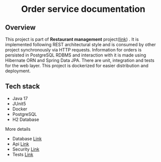 <h1 style="text-align: center">Order service documentation </h1>

<h2>Overview</h2>
<p>This project is part of <b>Restaurant management</b> project(<a href="https://github.com/knetsov91/restaurant">link</a>)
. It is implemented following REST architectural style and is consumed by other project synchronously via HTTP requests.
Information for orders is persisted in PostgreSQL RDBMS and interaction with it is made using Hibernate ORN and
Spring Data JPA. There are unit, integration and tests for the web layer. This project is dockerized for easier distribution and 
deployment.
</p>
<h2>Tech stack</h2>
<ul>
    <li>Java 17</li>
    <li>JUnit5</li>
    <li>Docker</li>
    <li>PostgreSQL</li>
    <li>H2 Database</li>
</ul>
<p>More details</p>
<ul>
    <li>Database </span><a href="./docs/database/database.md">Link</a></li>
    <li>Api </span><a href="./docs/api/api.md">Link</a></li>
    <li>Security </span><a href="./docs/security/security.md">Link</a></li>
    <li>Tests </span><a href="./docs/test/test.md">Link</a></li>
</ul>
